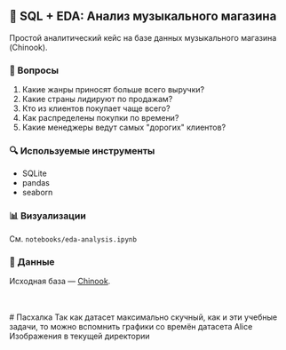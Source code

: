 ## 🎵 SQL + EDA: Анализ музыкального магазина

Простой аналитический кейс на базе данных музыкального магазина (Chinook).

### 🧠 Вопросы

1. Какие жанры приносят больше всего выручки?
2. Какие страны лидируют по продажам?
3. Кто из клиентов покупает чаще всего?
4. Как распределены покупки по времени?
5. Какие менеджеры ведут самых "дорогих" клиентов?

### 🔍 Используемые инструменты

- SQLite
- pandas
- seaborn

### 📊 Визуализации

См. `notebooks/eda-analysis.ipynb`

### 📁 Данные

Исходная база — [Chinook](https://github.com/lerocha/chinook-database).

<br>
<br>
# Пасхалка
Так как датасет максимально скучный, как и эти учебные задачи, то можно вспомнить графики со времён датасета Alice
<br>Изображения в текущей директории

